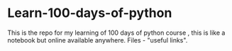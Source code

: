 # Learn-100-days-of-python
This is the repo for my learning of 100 days of python course , this is like a notebook but online available anywhere.
Files - "useful links".
